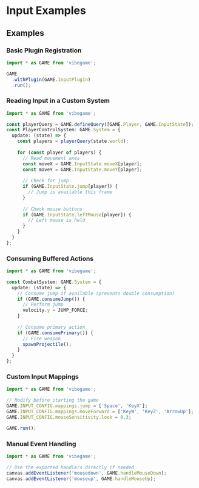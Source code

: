 # Input Examples

## Examples

### Basic Plugin Registration

```typescript
import * as GAME from 'vibegame';

GAME
  .withPlugin(GAME.InputPlugin)
  .run();
```

### Reading Input in a Custom System

```typescript
import * as GAME from 'vibegame';

const playerQuery = GAME.defineQuery([GAME.Player, GAME.InputState]);
const PlayerControlSystem: GAME.System = {
  update: (state) => {
    const players = playerQuery(state.world);
    
    for (const player of players) {
      // Read movement axes
      const moveX = GAME.InputState.moveX[player];
      const moveY = GAME.InputState.moveY[player];
      
      // Check for jump
      if (GAME.InputState.jump[player]) {
        // Jump is available this frame
      }
      
      // Check mouse buttons
      if (GAME.InputState.leftMouse[player]) {
        // Left mouse is held
      }
    }
  }
};
```

### Consuming Buffered Actions

```typescript
import * as GAME from 'vibegame';

const CombatSystem: GAME.System = {
  update: (state) => {
    // Consume jump if available (prevents double consumption)
    if (GAME.consumeJump()) {
      // Perform jump
      velocity.y = JUMP_FORCE;
    }
    
    // Consume primary action
    if (GAME.consumePrimary()) {
      // Fire weapon
      spawnProjectile();
    }
  }
};
```

### Custom Input Mappings

```typescript
import * as GAME from 'vibegame';

// Modify before starting the game
GAME.INPUT_CONFIG.mappings.jump = ['Space', 'KeyX'];
GAME.INPUT_CONFIG.mappings.moveForward = ['KeyW', 'KeyZ', 'ArrowUp'];
GAME.INPUT_CONFIG.mouseSensitivity.look = 0.3;

GAME.run();
```

### Manual Event Handling

```typescript
import * as GAME from 'vibegame';

// Use the exported handlers directly if needed
canvas.addEventListener('mousedown', GAME.handleMouseDown);
canvas.addEventListener('mouseup', GAME.handleMouseUp);
```